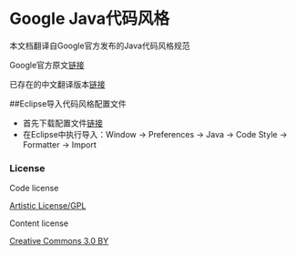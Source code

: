 Google Java代码风格
======================
本文档翻译自Google官方发布的Java代码风格规范

Google官方原文[链接](http://google-styleguide.googlecode.com/svn/trunk/javaguide.html)

已存在的中文翻译版本[链接](http://hawstein.com/posts/google-java-style.html)

##Eclipse导入代码风格配置文件
* 首先下载配置文件[链接](http://google-styleguide.googlecode.com/svn/trunk/eclipse-java-google-style.xml)
* 在Eclipse中执行导入：Window -> Preferences -> Java -> Code Style -> Formatter -> Import


### License

Code license

[Artistic License/GPL](http://dev.perl.org/licenses/)

Content license

[Creative Commons 3.0 BY](http://creativecommons.org/licenses/by/3.0/)

